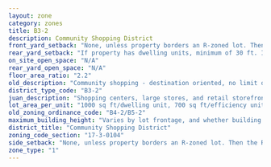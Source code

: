 ```yaml
---
layout: zone
category: zones
title: B3-2
description: Community Shopping District
front_yard_setback: "None, unless property borders an R-zoned lot. Then the front setback must be at least 50% of the R lot&#39;s front setback. (See 17-3-0404.)"
rear_yard_setback: "If property has dwelling units, minimum of 30 ft. If its rear property line borders the side property line of an R-zoned lot, the rear setback must equal the side setback of the R-zoned lot. If rear line borders the R lot&#39;s rear line, setback must be at least 16 ft."
on_site_open_space: "N/A"
rear_yard_open_space: "N/A"
floor_area_ratio: "2.2"
old_description: "Community shopping - destination oriented, no limit on size of commercial establishment. Allows dwelling units above ground floor."
district_type_code: "B3-2"
juan_description: "Shopping centers, large stores, and retail storefronts, often along major streets. Allows more types of businesses than B1 and B2 districts. Apartments permitted above the ground floor."
lot_area_per_unit: "1000 sq ft/dwelling unit, 700 sq ft/efficiency unit, 700 sq ft/SRO unit"
old_zoning_ordinance_code: "B4-2/B5-2"
maximum_building_height: "Varies by lot frontage, and whether building has ground-floor commercial space. (See 17-3-0408)"
district_title: "Community Shopping District"
zoning_code_section: "17-3-0104"
side_setback: "None, unless property borders an R-zoned lot. Then the R lot&#39;s front setback applies."
zone_type: "1"
---
```

